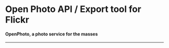 Open Photo API / Export tool for Flickr
=======================
#### OpenPhoto, a photo service for the masses

----------------------------------------
